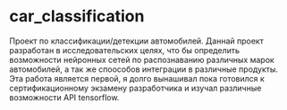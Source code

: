 # car_classification
Проект по классификации/детекции автомобилей.
Даннай проект разработан в исследовательских целях, что бы определить возможности нейронных сетей по распознаванию различных марок автомобилей, а так же споособов интеграции в различные продукты. Эта работа является первой, я долго вынашивал пока готовился к сертификационному экзамену разработчика и изучал различные возможности  API tensorflow. 

